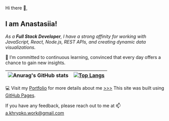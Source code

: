 Hi there 👋,

## I am Anastasiia!

<!--
**iamstasiia/iamstasiia** is a ✨ _special_ ✨ repository because its `README.md` (this file) appears on your GitHub profile.

Here are some ideas to get you started:

- 🔭 I’m currently working on ...
- 🌱 I’m currently learning ...
- 👯 I’m looking to collaborate on ...
- 🤔 I’m looking for help with ...
- 💬 Ask me about ...
- 📫 How to reach me: ...
- 😄 Pronouns: ...
- ⚡ Fun fact: ...
-->

_As a **Full Stack Developer**, I have a strong affinity for working with JavaScript, React, Node.js, REST APIs, and creating dynamic data visualizations._

🌱 I’m committed to continuous learning, convinced that every day offers a chance to gain new insights.

<!-- ![Anurag's GitHub stats](https://github-readme-stats.vercel.app/api?username=iamstasiia&show_icons=true&theme=ambient_gradient&hide=stars,issues) -->

<!-- [![Top Langs](https://github-readme-stats.vercel.app/api/top-langs/?username=iamstasiia&layout=donut&theme=buefy&bg_color=transparent&hide_border=true)](https://github.com/iamstasiia/github-readme-stats) -->

| ![Anurag's GitHub stats](https://github-readme-stats.vercel.app/api?username=iamstasiia&show_icons=true&theme=ambient_gradient&hide=stars,issues) | [![Top Langs](https://github-readme-stats.vercel.app/api/top-langs/?username=iamstasiia&layout=donut&theme=buefy&bg_color=transparent&hide_border=true)](https://github.com/iamstasiia/github-readme-stats) |
| ------------------------------------------------------------------------------------------------------------------------------------------------- | ----------------------------------------------------------------------------------------------------------------------------------------------------------------------------------------------------------- |

💻 Visit my [Portfolio](web-artistry-by-ak.vercel.app) for more details about me [>>>](web-artistry-by-ak.vercel.app)
This site was built using [GitHub Pages](https://pages.github.com/).

If you have any feedback, please reach out to me at
📫 a.khrypko.work@gmail.com
